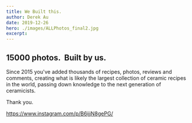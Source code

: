```yaml
---
title: We Built this.
author: Derek Au
date: 2019-12-26
hero: ./images/ALLPhotos_final2.jpg
excerpt: 
---
```


## 15000 photos.  Built by us.

Since 2015 you've added thousands of recipes, photos, reviews and comments, creating what is likely the largest collection of ceramic recipes in the world, passing down knowledge to the next generation of ceramicists.

Thank you.

https://www.instagram.com/p/B6ijjN8gePG/
